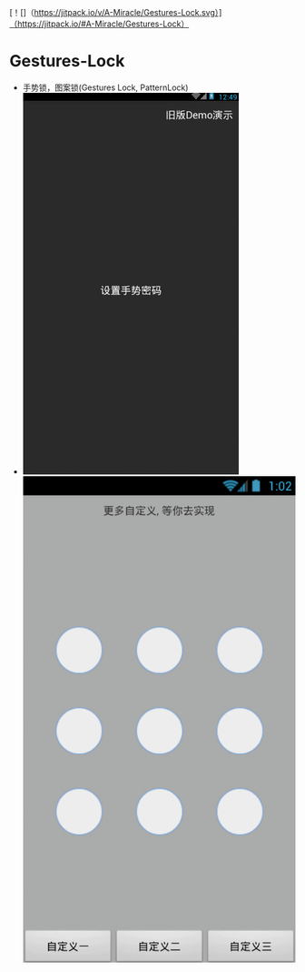 [！[]（https://jitpack.io/v/A-Miracle/Gestures-Lock.svg）]（https://jitpack.io/#A-Miracle/Gestures-Lock）
# Gestures-Lock
* 手势锁，图案锁(Gestures Lock, PatternLock)
* ![image](https://github.com/A-Miracle/Gestures-Lock/blob/master/demo2.gif)
  ![image](https://github.com/A-Miracle/Gestures-Lock/blob/master/demo.gif)
